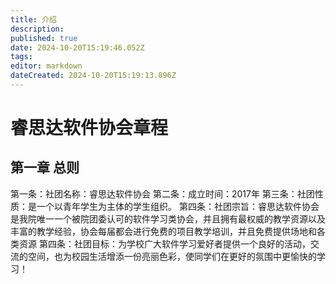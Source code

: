 ```yaml
---
title: 介绍
description: 
published: true
date: 2024-10-20T15:19:46.052Z
tags: 
editor: markdown
dateCreated: 2024-10-20T15:19:13.896Z
---
```


#  睿思达软件协会章程
## 第一章 总则
第一条：社团名称：睿思达软件协会
第二条：成立时间：2017年
第三条：社团性质：是一个以青年学生为主体的学生组织。
第四条：社团宗旨：睿思达软件协会是我院唯一一个被院团委认可的软件学习类协会，并且拥有最权威的教学资源以及丰富的教学经验，协会每届都会进行免费的项目教学培训，并且免费提供场地和各类资源
第四条：社团目标：为学校广大软件学习爱好者提供一个良好的活动，交流的空间，也为校园生活增添一份亮丽色彩，使同学们在更好的氛围中更愉快的学习！




